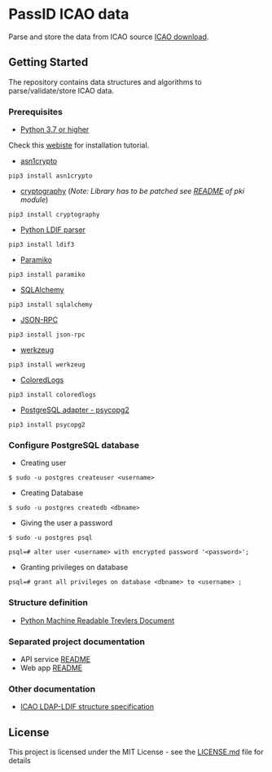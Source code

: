 # PassID ICAO data
Parse and store the data from ICAO source [ICAO download](https://pkddownloadsg.icao.int/download).

## Getting Started
The repository contains data structures and algorithms to parse/validate/store ICAO data.

### Prerequisites
* [Python 3.7 or higher](https://www.python.org/downloads/)

Check this [webiste](https://wiki.python.org/moin/BeginnersGuide/Download) for installation tutorial.

* [asn1crypto](https://github.com/wbond/asn1crypto)
```
pip3 install asn1crypto
```

* [cryptography](https://github.com/pyca/cryptography)     (*Note: Library has to be patched see [README](https://github.com/ZeroPass/PassID-Server/blob/master/src/pymrtd/pki/README.md) of pki module*)
```
pip3 install cryptography
```

* [Python LDIF parser](https://ldif3.readthedocs.io/en/latest/)
```
pip3 install ldif3
```

* [Paramiko](https://pypi.org/project/paramiko/)
```
pip3 install paramiko
```

* [SQLAlchemy](https://www.sqlalchemy.org/)
```
pip3 install sqlalchemy
```

* [JSON-RPC](https://github.com/pavlov99/json-rpc)
```
pip3 install json-rpc
```

* [werkzeug](https://palletsprojects.com/p/werkzeug/)
```
pip3 install werkzeug
```

* [ColoredLogs](https://coloredlogs.readthedocs.io/en/latest/)
```
pip3 install coloredlogs
```

* [PostgreSQL adapter - psycopg2](http://initd.org/psycopg/)
```
pip3 install psycopg2
```

### Configure PostgreSQL database


* Creating user

```$ sudo -u postgres createuser <username>```

* Creating Database

```$ sudo -u postgres createdb <dbname>```

* Giving the user a password

```$ sudo -u postgres psql```

```psql=# alter user <username> with encrypted password '<password>';```

* Granting privileges on database

```psql=# grant all privileges on database <dbname> to <username> ;```


### Structure definition
* [Python Machine Readable Trevlers Document](src/pymrtd)

### Separated project documentation
* API service [README](src/APIservice#api-service)
* Web app [README](WebApp/README.md)

### Other documentation
* [ICAO LDAP-LDIF structure specification](https://www.icao.int/publications/Documents/9303_p12_cons_en.pdf)

## License

This project is licensed under the MIT License - see the [LICENSE.md](LICENSE.md) file for details
